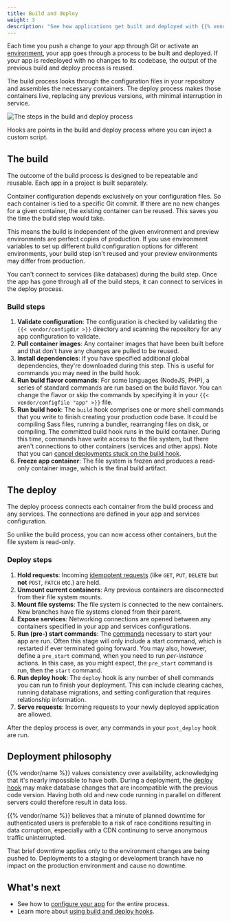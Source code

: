 ```yaml
---
title: Build and deploy
weight: 3
description: "See how applications get built and deployed with {{% vendor/name %}}."
---
```


Each time you push a change to your app through Git or activate an [environment](/environments/_index.md),
your app goes through a process to be built and deployed.
If your app is redeployed with no changes to its codebase, the output of the previous build and deploy process is reused.

The build process looks through the configuration files in your repository and assembles the necessary containers.
The deploy process makes those containers live, replacing any previous versions, with minimal interruption in service.

![The steps in the build and deploy process](/images/workflow/build-pipeline.svg "0.50")

Hooks are points in the build and deploy process where you can inject a custom script.

## The build

The outcome of the build process is designed to be repeatable and reusable.
Each app in a project is built separately.

Container configuration depends exclusively on your configuration files.
So each container is tied to a specific Git commit.
If there are no new changes for a given container, the existing container can be reused.
This saves you the time the build step would take.

This means the build is independent of the given environment and preview environments are perfect copies of production.
If you use environment variables to set up different build configuration options for different environments,
your build step isn't reused and your preview environments may differ from production.

You can't connect to services (like databases) during the build step.
Once the app has gone through all of the build steps, it can connect to services in the deploy process.

### Build steps

1. **Validate configuration**:
   The configuration is checked by validating the `{{< vendor/configdir >}}` directory and scanning the repository for any app configuration to validate.
2. **Pull container images**:
   Any container images that have been built before and that don't have any changes are pulled to be reused.
3. **Install dependencies**:
   If you have specified additional global dependencies, they're downloaded during this step.
   This is useful for commands you may need in the build hook.
4. **Run build flavor commands**:
   For some languages (NodeJS, PHP), a series of standard commands are run based on the build flavor.
   You can change the flavor or skip the commands by specifying it in your `{{< vendor/configfile "app" >}}` file.
5. **Run build hook**:
   The `build` hook comprises one or more shell commands that you write to finish creating your production code base.
   It could be compiling Sass files, running a bundler, rearranging files on disk, or compiling.
   The committed build hook runs in the build container.
   During this time, commands have write access to the file system, but there aren't connections to other containers (services and other apps).
   Note that you can [cancel deployments stuck on the build hook](/environments/cancel-activity.md).
6. **Freeze app container**:
   The file system is frozen and produces a read-only container image, which is the final build artifact.

## The deploy

The deploy process connects each container from the build process and any services.
The connections are defined in your app and services configuration.

So unlike the build process, you can now access other containers,
but the file system is read-only.

### Deploy steps

1. **Hold requests**:
   Incoming [idempotent requests](https://www.iana.org/assignments/http-methods/http-methods.xhtml) (like `GET`, `PUT`, `DELETE` but **not** `POST`, `PATCH` etc.) are held.
1. **Unmount current containers**:
   Any previous containers are disconnected from their file system mounts.
1. **Mount file systems**:
   The file system is connected to the new containers.
   New branches have file systems cloned from their parent.
1. **Expose services**:
   Networking connections are opened between any containers specified in your app and services configurations.
1. **Run (pre-) start commands**:
   The [commands](/create-apps/app-reference/single-runtime-image.md#web-commands) necessary to start your app are run.
   Often this stage will only include a start command, which is restarted if ever terminated going forward.
   You may also, however, define a `pre_start` command, when you need to run _per-instance_ actions.
   In this case, as you might expect, the `pre_start` command is run, then the `start` command.
1. **Run deploy hook**:
   The `deploy` hook is any number of shell commands you can run to finish your deployment.
   This can include clearing caches, running database migrations, and setting configuration that requires relationship information.
1. **Serve requests**:
  Incoming requests to your newly deployed application are allowed.

After the deploy process is over, any commands in your `post_deploy` hook are run.

## Deployment philosophy

{{% vendor/name %}} values consistency over availability, acknowledging that it's nearly impossible to have both.
During a deployment, the [deploy hook](/create-apps/hooks/hooks-comparison.md#deploy-hook) may make database changes
that are incompatible with the previous code version.
Having both old and new code running in parallel on different servers could therefore result in data loss.

{{% vendor/name %}} believes that a minute of planned downtime for authenticated users is preferable to a risk of race conditions
resulting in data corruption, especially with a CDN continuing to serve anonymous traffic uninterrupted.

That brief downtime applies only to the environment changes are being pushed to.
Deployments to a staging or development branch have no impact on the production environment and cause no downtime.

## What's next

* See how to [configure your app](/create-apps/_index.md) for the entire process.
* Learn more about [using build and deploy hooks](/create-apps/hooks/_index.md).
